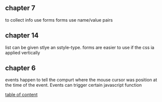 ## chapter 7

to collect info use forms
forms use name/value pairs
## chapter 14

list can be given stlye an sstyle-type. forms are easier to use if the css ia applied vertically
## chapter 6

events happen to tell the compurt where the mouse cursor was position at the time of the event. Events can trigger certain javascript function

[table of content](./README.md)